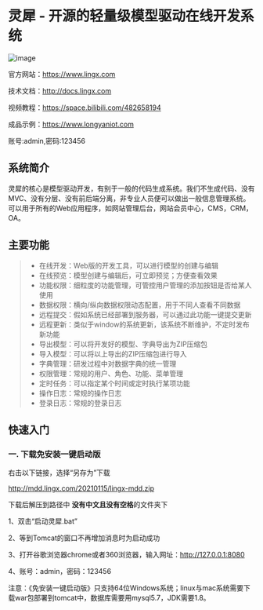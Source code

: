 # 灵犀 - 开源的轻量级模型驱动在线开发系统

![image](http://www.lingx.com/logo.png)
 
官方网站：https://www.lingx.com

技术文档：http://docs.lingx.com

视频教程：https://space.bilibili.com/482658194

成品示例：https://www.longyaniot.com

账号:admin,密码:123456

## 系统简介
灵犀的核心是模型驱动开发，有别于一般的代码生成系统。我们不生成代码、没有MVC、没有分层、没有前后端分离，非专业人员便可以做出一般信息管理系统。可以用于所有的Web应用程序，如网站管理后台，网站会员中心，CMS，CRM，OA。

## 主要功能
> * 在线开发：Web版的开发工具，可以进行模型的创建与编辑
> * 在线预览：模型创建与编辑后，可立即预览；方便查看效果
> * 功能权限：细粒度的功能管理，可管控用户管理的添加按钮是否给某人使用
> * 数据权限：横向/纵向数据权限动态配置，用于不同人查看不同数据
> * 远程提交：假如系统已经部署到服务器，可以通过此功能一键提交更新
> * 远程更新：类似于window的系统更新，该系统不断维护，不定时发布新功能
> * 导出模型：可以将开发好的模型、字典导出为ZIP压缩包
> * 导入模型：可以将以上导出的ZIP压缩包进行导入
> * 字典管理：研发过程中对数据字典的统一管理
> * 权限管理：常规的用户、角色、功能、菜单管理
> * 定时任务：可以指定某个时间或定时执行某项功能
> * 操作日志：常规的操作日志
> * 登录日志：常规的登录日志


## 快速入门
### 一. 下载免安装一键启动版

右击以下链接，选择“另存为”下载

http://mdd.lingx.com/20210115/lingx-mdd.zip

下载后解压到路径中  **没有中文且没有空格**的文件夹下

1、双击“启动灵犀.bat”

2、等到Tomcat的窗口不再增加消息时为启动成功

3、打开谷歌浏览器chrome或者360浏览器，输入网址：http://127.0.0.1:8080

4、账号：admin，密码：123456

注意：《免安装一键启动版》只支持64位Windows系统；linux与mac系统需要下载war包部署到tomcat中，数据库需要用mysql5.7，JDK需要1.8。